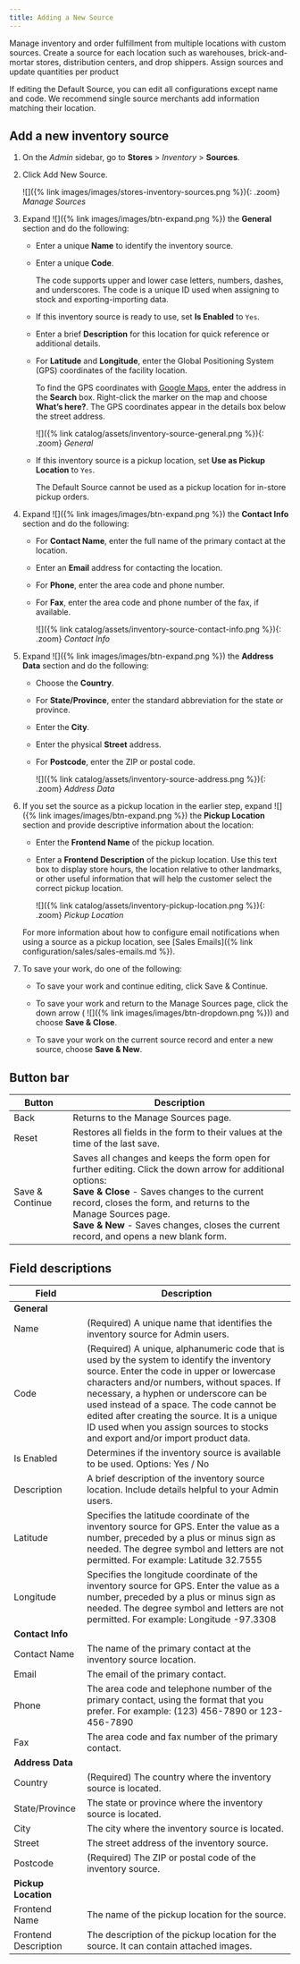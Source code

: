 ```yaml
---
title: Adding a New Source
---
```


Manage inventory and order fulfillment from multiple locations with custom sources. Create a source for each location such as warehouses, brick-and-mortar stores, distribution centers, and drop shippers. Assign sources and update quantities per product

If editing the Default Source, you can edit all configurations except name and code. We recommend single source merchants add information matching their location.

## Add a new inventory source

1. On the _Admin_ sidebar, go to **Stores** > _Inventory_ > **Sources**.

1. Click <span class="btn">Add New Source</span>.

   ![]({% link images/images/stores-inventory-sources.png %}){: .zoom}
   _Manage Sources_

1. Expand ![]({% link images/images/btn-expand.png %}) the **General** section and do the following:

    - Enter a unique **Name** to identify the inventory source.

    - Enter a unique **Code**.

      The code supports upper and lower case letters, numbers, dashes, and underscores. The code is a unique ID used when assigning to stock and exporting-importing data.

    - If this inventory source is ready to use, set **Is Enabled** to `Yes`.

    - Enter a brief **Description** for this location for quick reference or additional details.

    - For **Latitude** and **Longitude**, enter the Global Positioning System (GPS) coordinates of the facility location.

      To find the GPS coordinates with [Google Maps][1], enter the address in the **Search** box. Right-click the marker on the map and choose **What’s here?**. The GPS coordinates appear in the details box below the street address.

      ![]({% link catalog/assets/inventory-source-general.png %}){: .zoom}
      _General_

    - If this inventory source is a pickup location, set **Use as Pickup Location** to `Yes`.

      The Default Source cannot be used as a pickup location for in-store pickup orders.

1. Expand ![]({% link images/images/btn-expand.png %}) the **Contact Info** section and do the following:

    - For **Contact Name**, enter the full name of the primary contact at the location.

    - Enter an **Email** address for contacting the location.

    - For **Phone**, enter the area code and phone number.

    - For **Fax**, enter the area code and phone number of the fax, if available.

      ![]({% link catalog/assets/inventory-source-contact-info.png %}){: .zoom}
      _Contact Info_

1. Expand ![]({% link images/images/btn-expand.png %}) the **Address Data** section and do the following:

    - Choose the **Country**.

    - For **State/Province**, enter the standard abbreviation for the state or province.

    - Enter the **City**.

    - Enter the physical **Street** address.

    - For **Postcode**, enter the ZIP or postal code.

      ![]({% link catalog/assets/inventory-source-address.png %}){: .zoom}
      _Address Data_

1. If you set the source as a pickup location in the earlier step, expand ![]({% link images/images/btn-expand.png %}) the **Pickup Location** section and provide descriptive information about the location:

    - Enter the **Frontend Name** of the pickup location.

    - Enter a **Frontend Description** of the pickup location. Use this text box to display store hours, the location relative to other landmarks, or other useful information that will help the customer select the correct pickup location.

      ![]({% link catalog/assets/inventory-pickup-location.png %}){: .zoom}
      _Pickup Location_

    For more information about how to configure email notifications when using a source as a pickup location, see [Sales Emails]({% link configuration/sales/sales-emails.md %}).

1. To save your work, do one of the following:

    - To save your work and continue editing, click <span class="btn">Save & Continue</span>.

    - To save your work and return to the Manage Sources page, click the down arrow ( ![]({% link images/images/btn-dropdown.png %})) and choose **Save & Close**.

    - To save your work on the current source record and enter a new source, choose **Save & New**.

## Button bar

|Button|Description|
|--|--|
|Back|Returns to the Manage Sources page.|
|Reset|Restores all fields in the form to their values at the time of the last save.|
|Save & Continue|Saves all changes and keeps the form open for further editing. Click the down arrow for additional options:<br/>**Save & Close** - Saves changes to the current record, closes the form, and returns to the Manage Sources page.<br/>**Save & New** - Saves changes, closes the current record, and opens a new blank form.|

## Field descriptions

|Field|Description|
|--|--|
|**General**| |
|Name|(Required) A unique name that identifies the  inventory source for Admin users.|
|Code|(Required) A unique, alphanumeric code that is used by the system to identify the inventory source. Enter the code in upper or lowercase characters and/or numbers, without spaces. If necessary, a hyphen or underscore can be used instead of a space. The code cannot be edited after creating the source. It is a unique ID used when you assign sources to stocks and export and/or import product data.|
|Is Enabled|Determines if the inventory source is available to be used. Options: Yes / No|
|Description|A brief description of the inventory source location. Include details helpful to your Admin users.|
|Latitude|Specifies the latitude coordinate of the inventory source for GPS. Enter the value  as a number, preceded by a plus or minus sign as needed. The degree symbol and letters are not permitted. For example: Latitude 32.7555|
|Longitude|Specifies the longitude coordinate of the inventory source for GPS. Enter the value  as a number, preceded by a plus or minus sign as needed. The degree symbol and letters are not permitted. For example: Longitude -97.3308|
|**Contact Info**| |
|Contact Name|The name of the primary contact at the inventory source location.|
|Email|The email of the primary contact.|
|Phone|The area code and telephone number of the primary contact, using the format that you prefer.  For example: (123) 456-7890 or 123-456-7890|
|Fax|The area code and fax number of the primary contact.|
|**Address Data**| |
|Country|(Required) The country where the inventory source is located.|
|State/Province|The state or province where the inventory source is located.|
|City|The city where the inventory source is located.|
|Street|The street address of the inventory source.|
|Postcode|(Required) The ZIP or postal code of the inventory source.|
|**Pickup Location**| |
|Frontend Name|The name of the pickup location for the source.|
|Frontend Description|The description of the pickup location for the source. It can contain attached images.|

[1]: https://www.google.com/maps
